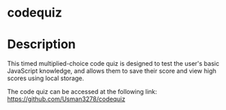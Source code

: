 # codequiz

# Description

This timed multiplied-choice code quiz is designed to test the user's basic JavaScript knowledge, and allows them to save their score and view high scores using local storage.

The code quiz can be accessed at the following link: https://github.com/Usman3278/codequiz

